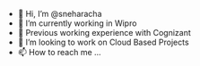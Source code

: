 - 👋 Hi, I’m @sneharacha
- 👀 I’m currently working in Wipro
- 🌱 Previous working experience with Cognizant
- 💞️ I’m looking to work on Cloud Based Projects
- 📫 How to reach me ...

<!---
sneharacha/sneharacha is a ✨ special ✨ repository because its `README.md` (this file) appears on your GitHub profile.
You can click the Preview link to take a look at your changes.
--->

